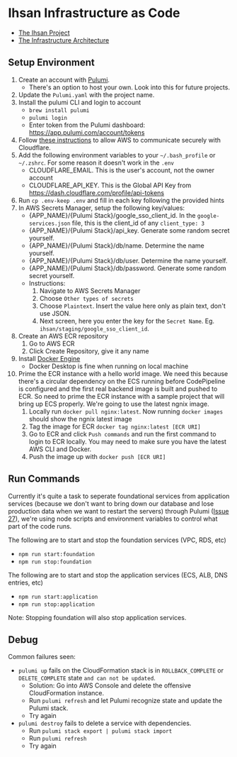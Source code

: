 # Ihsan Infrastructure as Code

- [The Ihsan Project](https://ihsanproject.com/)
- [The Infrastructure Architecture](https://github.com/ihsan-project/ihsan-infra-pulumi/wiki/Architecture)

## Setup Environment
1. Create an account with [Pulumi](https://app.pulumi.com/signin?reason=401).
    - There's an option to host your own. Look into this for future projects.
1. Update the `Pulumi.yaml` with the project name.
1. Install the pulumi CLI and login to account
    - `brew install pulumi`
    - `pulumi login`
    - Enter token from the Pulumi dashboard: https://app.pulumi.com/account/tokens
1. Follow [these instructions](https://github.com/ihsan-project/ihsan-infra-pulumi/wiki/Secure-TLS-Cert-between-Cloudflare-and-AWS-ACM) to allow AWS to communicate securely with Cloudflare.
1. Add the following environment variables to your `~/.bash_profile` or `~/.zshrc`. For some reason it doesn't work in the `.env`
    - CLOUDFLARE_EMAIL. This is the user's account, not the owner account
    - CLOUDFLARE_API_KEY. This is the Global API Key from https://dash.cloudflare.com/profile/api-tokens
1. Run `cp .env-keep .env` and fill in each key following the provided hints
1. In AWS Secrets Manager, setup the following key/values:
    - {APP_NAME}/{Pulumi Stack}/google_sso_client_id. In the `google-services.json` file, this is the client_id of any `client_type: 3`
    - {APP_NAME}/{Pulumi Stack}/api_key. Generate some random secret yourself.
    - {APP_NAME}/{Pulumi Stack}/db/name. Determine the name yourself.
    - {APP_NAME}/{Pulumi Stack}/db/user. Determine the name yourself.
    - {APP_NAME}/{Pulumi Stack}/db/password. Generate some random secret yourself.
    - Instructions:
        1. Navigate to AWS Secrets Manager
        1. Choose `Other types of secrets`
        1. Choose `Plaintext`. Insert the value here only as plain text, don't use JSON.
        1. Next screen, here you enter the key for the `Secret Name`. Eg. `ihsan/staging/google_sso_client_id`.
1. Create an AWS ECR repository
    1. Go to AWS ECR
    1. Click Create Repository, give it any name
1. Install [Docker Engine](https://docs.docker.com/get-docker/)
    - Docker Desktop is fine when running on local machine
1. Prime the ECR instance with a hello world image. We need this because there's a circular dependency on the ECS running before CodePipeline is configured and the first real backend image is built and pushed to ECR. So need to prime the ECR instance with a sample project that will bring up ECS properly. We're going to use the latest ngnix image.
    1. Locally run `docker pull nginx:latest`. Now running `docker images` should show the ngnix latest image
    1. Tag the image for ECR `docker tag nginx:latest [ECR URI]`
    1. Go to ECR and click `Push commands` and run the first command to login to ECR locally. You may need to make sure you have the latest AWS CLI and Docker.
    1. Push the image up with `docker push [ECR URI]`

## Run Commands

Currently it's quite a task to seperate foundational services from application services (because we don't want to bring down our database and lose production data when we want to restart the servers) through Pulumi ([Issue 27](https://github.com/ihsan-project/ihsan-infra-pulumi/issues/27)), we're using node scripts and environment variables to control what part of the code runs.

The following are to start and stop the foundation services (VPC, RDS, etc)
- `npm run start:foundation`
- `npm run stop:foundation`

The following are to start and stop the application services (ECS, ALB, DNS entries, etc)
- `npm run start:application`
- `npm run stop:application`

Note: Stopping foundation will also stop application services.

## Debug

Common failures seen:
- `pulumi up` fails on the CloudFormation stack is in `ROLLBACK_COMPLETE` or `DELETE_COMPLETE` state `and can not be updated`.
    - Solution: Go into AWS Console and delete the offensive CloudFormation instance.
    - Run `pulumi refresh` and let Pulumi recognize state and update the Pulumi stack.
    - Try again
- `pulumi destroy` fails to delete a service with dependencies.
    - Run `pulumi stack export | pulumi stack import`
    - Run `pulumi refresh`
    - Try again
